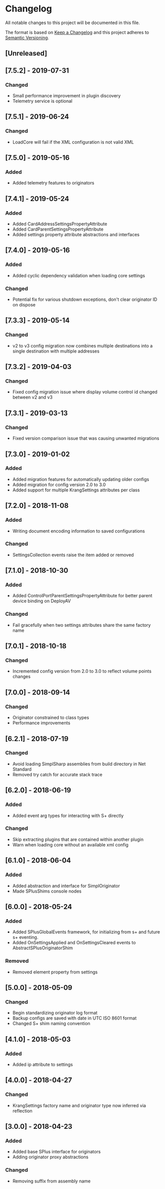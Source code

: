 # Changelog
All notable changes to this project will be documented in this file.

The format is based on [Keep a Changelog](http://keepachangelog.com/en/1.0.0/)
and this project adheres to [Semantic Versioning](http://semver.org/spec/v2.0.0.html).

## [Unreleased]

## [7.5.2] - 2019-07-31
### Changed
 - Small performance improvement in plugin discovery
 - Telemetry service is optional

## [7.5.1] - 2019-06-24
### Changed
 - LoadCore will fail if the XML configuration is not valid XML

## [7.5.0] - 2019-05-16
### Added
 - Added telemetry features to originators

## [7.4.1] - 2019-05-24
### Added
 - Added CardAddressSettingsPropertyAttribute
 - Added CardParentSettingsPropertyAttribute
 - Added settings property attribute abstractions and interfaces

## [7.4.0] - 2019-05-16
### Added
 - Added cyclic dependency validation when loading core settings

### Changed
 - Potential fix for various shutdown exceptions, don't clear originator ID on dispose

## [7.3.3] - 2019-05-14
### Changed
 - v2 to v3 config migration now combines multiple destinations into a single destination with multiple addresses

## [7.3.2] - 2019-04-03
### Changed
 - Fixed config migration issue where display volume control id changed between v2 and v3

## [7.3.1] - 2019-03-13
### Changed
 - Fixed version comparison issue that was causing unwanted migrations

## [7.3.0] - 2019-01-02
### Added
 - Added migration features for automatically updating older configs
 - Added migration for config version 2.0 to 3.0
 - Added support for multiple KrangSettings attributes per class

## [7.2.0] - 2018-11-08
### Added
 - Writing document encoding information to saved configurations

### Changed
 - SettingsCollection events raise the item added or removed

## [7.1.0] - 2018-10-30
### Added
 - Added ControlPortParentSettingsPropertyAttribute for better parent device binding on DeployAV

### Changed
 - Fail gracefully when two settings attributes share the same factory name

## [7.0.1] - 2018-10-18
### Changed
 - Incremented config version from 2.0 to 3.0 to reflect volume points changes

## [7.0.0] - 2018-09-14
### Changed
 - Originator constrained to class types
 - Performance improvements

## [6.2.1] - 2018-07-19
### Changed
 - Avoid loading SimplSharp assemblies from build directory in Net Standard
 - Removed try catch for accurate stack trace

## [6.2.0] - 2018-06-19
### Added
 - Added event arg types for interacting with S+ directly

### Changed
 - Skip extracting plugins that are contained within another plugin
 - Warn when loading core without an available xml config

## [6.1.0] - 2018-06-04
### Added
 - Added abstraction and interface for SimplOriginator
 - Made SPlusShims console nodes

## [6.0.0] - 2018-05-24
### Added
 - Added SPlusGlobalEvents framework, for initializing from s+ and future s+ eventing.
 - Added OnSettingsApplied and OnSettingsCleared events to AbstractSPlusOriginatorShim

### Removed
 - Removed element property from settings

## [5.0.0] - 2018-05-09
### Changed
 - Begin standardizing originator log format
 - Backup configs are saved with date in UTC ISO 8601 format
 - Changed S+ shim naming convention

## [4.1.0] - 2018-05-03
### Added
 - Added ip attribute to settings

## [4.0.0] - 2018-04-27
### Changed
 - KrangSettings factory name and originator type now inferred via reflection

## [3.0.0] - 2018-04-23
### Added
 - Added base SPlus interface for originators
 - Adding originator proxy abstractions

### Changed
 - Removing suffix from assembly name
